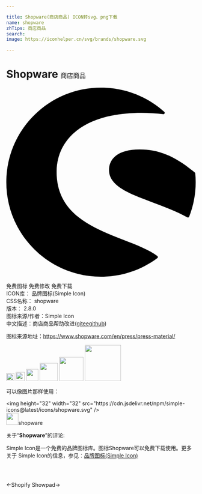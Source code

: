 ```yaml
---

title: Shopware(商店商品) ICON转svg、png下载
name: shopware
zhTips: 商店商品
search: 
image: https://iconhelper.cn/svg/brands/shopware.svg

---
```


# Shopware  <small style="font-size: 60%;font-weight: 100">商店商品</small>

<div id="svg" class="svg-wrap">
<svg role="img" viewBox="0 0 24 24" xmlns="http://www.w3.org/2000/svg"><title>Shopware icon</title><path d="M23.9477 10.8913a.1735.1735 0 00-.061-.1178c-2.5032-2.078-4.5288-2.9261-6.9905-2.9261-1.3127 0-2.32.2638-2.9916.7827-.5822.4492-.8896 1.0772-.8896 1.812 0 2.0605 2.5184 3.0003 5.4358 4.0883 1.5023.5604 3.057 1.1404 4.483 1.9319a.1626.1626 0 00.0828.0218.187.187 0 00.0589-.011c.0458-.0174.085-.0523.1025-.1002.545-1.3955.822-2.8673.822-4.374a13.082 13.082 0 00-.0523-1.1076zm-4.81 10.4791c-1.0423-.785-2.5795-1.3824-4.2061-2.0125-1.9362-.7501-4.132-1.6027-5.7803-2.913-1.8665-1.4871-2.7757-3.3623-2.7757-5.7324 0-2.1281.883-3.9466 2.5533-5.2614 1.873-1.474 4.7119-2.2546 8.2071-2.2546.966 0 1.8883.0589 2.743.1766a.1696.1696 0 00.1788-.098.17.17 0 00-.0414-.2007C17.814 1.0924 14.9664.0022 12.001.0022c-3.2052 0-6.2186 1.2472-8.4862 3.5148C1.2494 5.7825 0 8.796 0 11.999c0 3.2051 1.2472 6.2185 3.5149 8.484 2.2654 2.2654 5.2788 3.5148 8.4862 3.5148 2.5903 0 5.0564-.8133 7.1344-2.3505a.1714.1714 0 00.0697-.1374.1735.1735 0 00-.0676-.1395Z"/></svg>
</div>
<detail full-name='shopware'></detail>

<div class="detail-page">
<p>
<span><span class="badge-success badge">免费图标</span> <span class="badge-success badge">免费修改</span>  <span class="badge-success badge">免费下载</span> </span>
<br/>
<span>
ICON库：
<span class="badge-secondary badge">品牌图标(Simple Icon)</span> 
</span>
<br/>
<span>
CSS名称：
<span class="badge-secondary badge">shopware</span> 
</span>

<br/>
<span>
版本：
<span class="badge-secondary badge">2.8.0</span> 
</span>
<br/>
<span>图标来源/作者：<span class="badge-light badge">Simple Icon</span></span> 
<br/>
<span class="zh-detail">中文描述：<span class="badge-primary badge">商店商品</span><span class="help-link"><span>帮助改进</span>(<a href="https://gitee.com/liuwave/icon-helper/edit/master/json/brands/shopware.json" target="_blank" rel="noopener noreferrer">gitee</a><a href="https://github.com/liuwave/icon-helper/edit/master/json/brands/shopware.json" target="_blank" rel="noopener noreferrer">github</a></span>)</span><br/>
</p>
</div><div class="description description alert alert-light"><p>图标来源地址：<a href="https://www.shopware.com/en/press/press-material/" target="_blank" rel="noopener noreferrer">https://www.shopware.com/en/press/press-material/</a></p></div>
<div class="alert alert-dark">
<img height="21" width="21" src="https://cdn.jsdelivr.net/npm/simple-icons@latest/icons/shopware.svg" />
<img height="24" width="24" src="https://cdn.jsdelivr.net/npm/simple-icons@latest/icons/shopware.svg" />
<img height="32" width="32" src="https://cdn.jsdelivr.net/npm/simple-icons@latest/icons/shopware.svg" />
<img height="48" width="48" src="https://cdn.jsdelivr.net/npm/simple-icons@latest/icons/shopware.svg" />
<img height="64" width="64" src="https://cdn.jsdelivr.net/npm/simple-icons@latest/icons/shopware.svg" />
<img height="96" width="96" src="https://cdn.jsdelivr.net/npm/simple-icons@latest/icons/shopware.svg" />

</div>
<div>
  <p>可以像图片那样使用：    
  </p>
  <div class="alert alert-primary" style="font-size: 14px">
    &lt;img height="32" width="32" src="https://cdn.jsdelivr.net/npm/simple-icons@latest/icons/shopware.svg" /&gt;
    <copy-btn content='<img height="32" width="32" src="https://cdn.jsdelivr.net/npm/simple-icons@latest/icons/shopware.svg" />'></copy-btn>
  </div>
  <div class="alert alert-secondary">
    <img height="32" width="32" src="https://cdn.jsdelivr.net/npm/simple-icons@latest/icons/shopware.svg" />shopware
    <copy-btn content="shopware" btn-title="复制图标名称"></copy-btn>
  </div>
</div>
<div class="icon-detail__container">
<p>关于“<b>Shopware</b>”的评论:</p>
</div>
<Vssue title="关于“Shopware”的评论" />
<div><p>Simple Icon是一个免费的品牌图标库。图标Shopware可以免费下载使用。更多关于  Simple Icon的信息，参见：<a target="_blank" href="https://iconhelper.cn/brands.html">品牌图标(Simple Icon)</a>
</p></div>


<div style="padding:2rem 0 " class="page-nav"><p class="inner"><span class="prev">←<router-link to="/icon/shopify.html">Shopify</router-link></span> <span class="next"><router-link to="/icon/showpad.html">Showpad</router-link>→</span></p></div>
